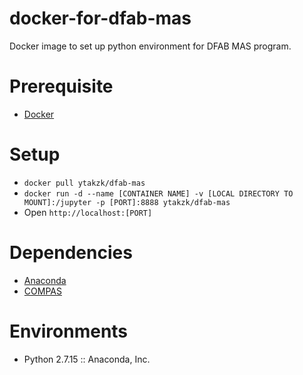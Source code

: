# docker-for-dfab-mas
Docker image to set up python environment for DFAB MAS program.

# Prerequisite
- [Docker](https://www.docker.com/)

# Setup
- `docker pull ytakzk/dfab-mas`
- `docker run -d --name [CONTAINER NAME] -v [LOCAL DIRECTORY TO MOUNT]:/jupyter -p [PORT]:8888 ytakzk/dfab-mas`
- Open `http://localhost:[PORT]`

# Dependencies
- [Anaconda](https://hub.docker.com/r/continuumio/anaconda/)
- [COMPAS](https://gramaziokohler.github.io/compas_fab/latest/)

# Environments
- Python 2.7.15 :: Anaconda, Inc.

